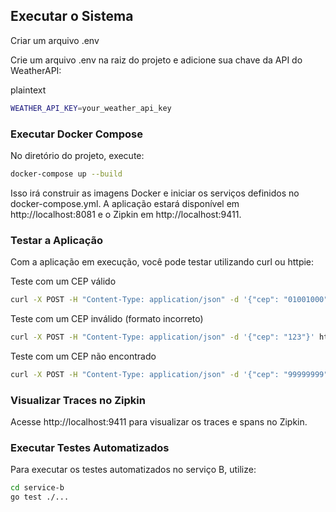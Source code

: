 ## Executar o Sistema

Criar um arquivo .env

Crie um arquivo .env na raiz do projeto e adicione sua chave da API do WeatherAPI:

plaintext
```sh
WEATHER_API_KEY=your_weather_api_key
```

### Executar Docker Compose

No diretório do projeto, execute:

```sh
docker-compose up --build
````

Isso irá construir as imagens Docker e iniciar os serviços definidos no docker-compose.yml. A aplicação estará disponível em http://localhost:8081 e o Zipkin em http://localhost:9411.

### Testar a Aplicação
Com a aplicação em execução, você pode testar utilizando curl ou httpie:

Teste com um CEP válido
```sh
curl -X POST -H "Content-Type: application/json" -d '{"cep": "01001000"}' http://localhost:8081/cep
```

Teste com um CEP inválido (formato incorreto)
```sh
curl -X POST -H "Content-Type: application/json" -d '{"cep": "123"}' http://localhost:8081/cep
````

Teste com um CEP não encontrado
```sh
curl -X POST -H "Content-Type: application/json" -d '{"cep": "99999999"}' http://localhost:8081/cep
````

### Visualizar Traces no Zipkin
Acesse http://localhost:9411 para visualizar os traces e spans no Zipkin.

### Executar Testes Automatizados
Para executar os testes automatizados no serviço B, utilize:

```sh
cd service-b
go test ./...
```